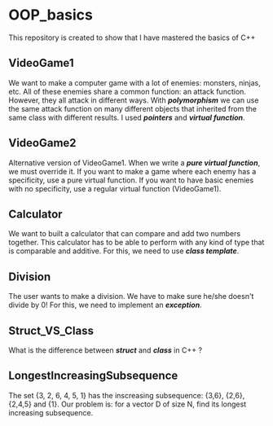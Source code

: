 # OOP_basics
This repository is created to show that I have mastered the basics of C++

## VideoGame1
We want to make a computer game with a lot of enemies: monsters, ninjas, etc. All of these enemies share a common function: an attack function.
However, they all attack in different ways. With ***polymorphism*** we can use the same attack function on many different objects that inherited from the same class with different results. I used ***pointers*** and ***virtual function***.

## VideoGame2
Alternative version of VideoGame1. When we write a ***pure virtual function***, we must override it. If you want to make a game where each enemy has a specificity, use a pure virtual function. If you want to have basic enemies with no specificity, use a regular virtual function (VideoGame1).

## Calculator
We want to built a calculator that can compare and add two numbers together. This calculator has to be able to perform with any kind of type that is comparable and additive. For this, we need to use ***class template***.

## Division
The user wants to make a division. We have to make sure he/she doesn't divide by 0! For this, we need to implement an ***exception***.

## Struct_VS_Class
What is the difference between ***struct*** and ***class*** in C++ ?


## LongestIncreasingSubsequence
The set {3, 2, 6, 4, 5, 1} has the inscreasing subsequence: {3,6}, {2,6}, {2,4,5} and {1}.
Our problem is: for a vector D of size N, find its longest increasing subsequence.

